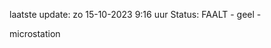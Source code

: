 laatste update: 
zo 15-10-2023  9:16   uur 
Status: FAALT - geel - 
<div class="service Y">microstation</div>